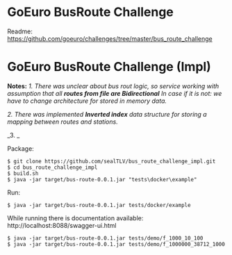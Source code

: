 # GoEuro BusRoute Challenge

Readme: https://github.com/goeuro/challenges/tree/master/bus_route_challenge

# GoEuro BusRoute Challenge (Impl)

**Notes:**
_1. There was unclear about bus rout logic, so service working with assumption that all **routes from file are Bidirectional**_
_In case if it is not: we have to change architecture for stored in memory data._

_2. There was implemented **Inverted index** data structure for storing a mapping between routes and stations._

_3. _


Package:

    $ git clone https://github.com/sealTLV/bus_route_challenge_impl.git
    $ cd bus_route_challenge_impl
    $ build.sh
    $ java -jar target/bus-route-0.0.1.jar "tests\docker\example"

Run:

    $ java -jar target/bus-route-0.0.1.jar tests/docker/example

While running there is documentation available: http://localhost:8088/swagger-ui.html

    $ java -jar target/bus-route-0.0.1.jar tests/demo/f_1000_10_100
    $ java -jar target/bus-route-0.0.1.jar tests/demo/f_1000000_38712_1000
    
